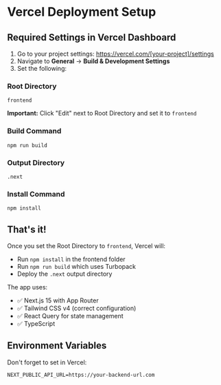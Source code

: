 # Vercel Deployment Setup

## Required Settings in Vercel Dashboard

1. Go to your project settings: https://vercel.com/[your-project]/settings
2. Navigate to **General** → **Build & Development Settings**
3. Set the following:

### Root Directory
```
frontend
```
**Important:** Click "Edit" next to Root Directory and set it to `frontend`

### Build Command
```
npm run build
```

### Output Directory
```
.next
```

### Install Command
```
npm install
```

## That's it!

Once you set the Root Directory to `frontend`, Vercel will:
- Run `npm install` in the frontend folder
- Run `npm run build` which uses Turbopack
- Deploy the `.next` output directory

The app uses:
- ✅ Next.js 15 with App Router
- ✅ Tailwind CSS v4 (correct configuration)
- ✅ React Query for state management
- ✅ TypeScript

## Environment Variables

Don't forget to set in Vercel:
```
NEXT_PUBLIC_API_URL=https://your-backend-url.com
```
